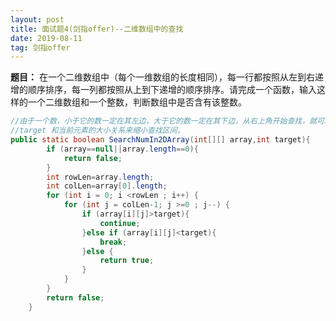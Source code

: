 ```yaml
---
layout: post
title: 面试题4(剑指offer)--二维数组中的查找
date: 2019-08-11 
tag: 剑指offer
---
```



**题目：** 在一个二维数组中（每个一维数组的长度相同），每一行都按照从左到右递增的顺序排序，每一列都按照从上到下递增的顺序排序。请完成一个函数，输入这样的一个二维数组和一个整数，判断数组中是否含有该整数。

```java
//由于一个数，小于它的数一定在其左边，大于它的数一定在其下边，从右上角开始查找，就可以根据
//target 和当前元素的大小关系来缩小查找区间，
public static boolean SearchNumIn2DArray(int[][] array,int target){
        if (array==null||array.length==0){
            return false;
        }
        int rowLen=array.length;
        int colLen=array[0].length;
        for (int i = 0; i <rowLen ; i++) {
            for (int j = colLen-1; j >=0 ; j--) {
                if (array[i][j]>target){
                    continue;
                }else if (array[i][j]<target){
                    break;
                }else {
                    return true;
                }
            }
        }
        return false;
    }
```

